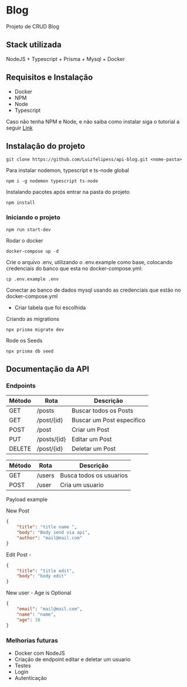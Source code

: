 
# Blog
Projeto de CRUD Blog 



## Stack utilizada
NodeJS + Typescript + Prisma + Mysql + Docker



## Requisitos e Instalação

- Docker
- NPM
- Node
- Typescript

Caso não tenha NPM e Node, e não saiba como instalar siga o tutorial a seguir 
[Link](https://balta.io/blog/node-npm-instalacao-configuracao-e-primeiros-passos)

## Instalação do projeto

```
git clone https://github.com/Luizfelipess/api-blog.git <nome-pasta>
```

Para instalar nodemon, typescript e ts-node global
```
npm i -g nodemon typescript ts-node
```

Instalando pacotes após entrar na pasta do projeto
```
npm install
```

### Iniciando o projeto
```
npm run start-dev
```

Rodar o docker 
```
docker-compose up -d
```

Crie o arquivo .env, utilizando o .env.example como base, colocando credenciais do banco que esta no docker-compose.yml:
```
cp .env.example .env
```

Conectar ao banco de dados mysql usando as credenciais que estão no docker-compose.yml
- Criar tabela que foi escolhida

Criando as migrations 
```
npx prisma migrate dev
```

Rode os Seeds
```
npx prisma db seed
```

## Documentação da API

### Endpoints
| Método | Rota | Descrição |
| -------|-------|--------- |
| GET    | /posts      | Buscar todos os Posts|
| GET    | /post/{id} | Buscar um Post especifico|
| POST   | /post | Criar um Post|
| PUT    | /posts/{id} | Editar um Post|
| DELETE | /post/{id} | Deletar um Post|

|Método | Rota | Descrição|
| ------| ------| --------|
|GET    | /users| Busca todos os usuarios|
|POST   | /user| Cria um usuario| 

Payload example

New Post
```json
{
    "title": "title name ",
    "body": "Body send via api",
    "author": "mail@mail.com"
}
```
Edit Post - 
```json
{
    "title": "title edit",
    "body": "body edit"
}
```

New user - 
Age is Optional
```json
{
    "email": "mail@mail.com",
    "name": "name",
    "age": 38
}
```
### Melhorias futuras
- Docker com NodeJS
- Criação de endpoint editar e deletar um usuario
- Testes
- Login
- Autenticação
